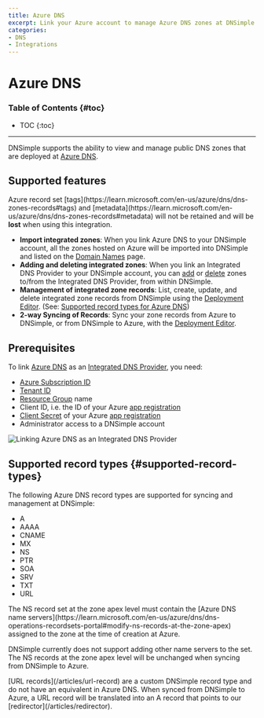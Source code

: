 ```yaml
---
title: Azure DNS
excerpt: Link your Azure account to manage Azure DNS zones at DNSimple.
categories:
- DNS
- Integrations
---
```


# Azure DNS

### Table of Contents {#toc}

* TOC
{:toc}

---

DNSimple supports the ability to view and manage public DNS zones that are deployed at [Azure DNS](https://azure.microsoft.com/en-us/products/dns).

## Supported features

<warning>
Azure record set [tags](https://learn.microsoft.com/en-us/azure/dns/dns-zones-records#tags) and [metadata](https://learn.microsoft.com/en-us/azure/dns/dns-zones-records#metadata) will not be retained and will be <strong>lost</strong> when using this integration.
</warning>

- **Import integrated zones**: When you link Azure DNS to your DNSimple account, all the zones hosted on Azure will be imported into DNSimple and listed on the [Domain Names](/articles/managing-integrated-zones) page.
- **Adding and deleting integrated zones**: When you link an Integrated DNS Provider to your DNSimple account, you can [add](/articles/integrated-dns-providers#adding-a-zone-to-an-integrated-dns-provider) or [delete](/articles/integrated-dns-providers#deleting-a-zone-from-an-integrated-dns-provider) zones to/from the Integrated DNS Provider, from within DNSimple.
- **Management of integrated zone records**: List, create, update, and delete integrated zone records from DNSimple using the [Deployment Editor](/articles/deployment-editor). (See: [Supported record types for Azure DNS](/articles/integrated-dns-provider-azure-dns#supported-record-types))
- **2-way Syncing of Records**: Sync your zone records from Azure to DNSimple, or from DNSimple to Azure, with the [Deployment Editor](/articles/deployment-editor#record-syncing).

## Prerequisites

To link [Azure DNS](https://azure.microsoft.com/en-us/products/dns) as an [Integrated DNS Provider](/articles/integrated-dns-providers), you need:

- [Azure Subscription ID](https://learn.microsoft.com/en-us/azure/azure-portal/get-subscription-tenant-id#find-your-azure-subscription)
- [Tenant ID](https://learn.microsoft.com/en-us/azure/azure-portal/get-subscription-tenant-id#find-your-microsoft-entra-tenant)
- [Resource Group](https://learn.microsoft.com/en-us/azure/azure-resource-manager/management/manage-resource-groups-portal#what-is-a-resource-group) name
- Client ID, i.e. the ID of your Azure [app registration](https://learn.microsoft.com/en-us/security/zero-trust/develop/app-registration)
- [Client Secret](https://learn.microsoft.com/en-us/entra/identity-platform/quickstart-register-app#add-a-client-secret) of your Azure [app registration](https://learn.microsoft.com/en-us/security/zero-trust/develop/app-registration)
- Administrator access to a DNSimple account

![Linking Azure DNS as an Integrated DNS Provider](/files/integrated-dns-provider-azure.png)

## Supported record types {#supported-record-types}

The following Azure DNS record types are supported for syncing and management at DNSimple:

- A
- AAAA
- CNAME
- MX
- NS
- PTR
- SOA
- SRV
- TXT
- URL

<note>
The NS record set at the zone apex level must contain the [Azure DNS name servers](https://learn.microsoft.com/en-us/azure/dns/dns-operations-recordsets-portal#modify-ns-records-at-the-zone-apex) assigned to the zone at the time of creation at Azure. 

DNSimple currently does not support adding other name servers to the set. The NS records at the zone apex level will be unchanged when syncing from DNSimple to Azure.
</note>

<note>
[URL records](/articles/url-record) are a custom DNSimple record type and do not have an equivalent in Azure DNS. When synced from DNSimple to Azure, a URL record will be translated into an A record that points to our [redirector](/articles/redirector).
</note>
